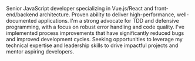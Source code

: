 Senior JavaScript developer specializing in Vue.js/React and front-end/backend architecture. Proven ability to deliver high-performance, well-documented applications. I'm a strong advocate for TDD and defensive programming, with a focus on robust error handling and code quality. I've implemented process improvements that have significantly reduced bugs and improved development cycles. Seeking opportunities to leverage my technical expertise and leadership skills to drive impactful projects and mentor aspiring developers.
